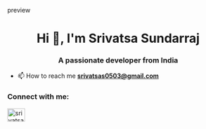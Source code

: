 preview
<h1 align="center">Hi 👋, I'm Srivatsa Sundarraj</h1>
<h3 align="center">A passionate developer from India</h3>

- 📫 How to reach me **srivatsas0503@gmail.com**

<h3 align="left">Connect with me:</h3>
<p align="left">
<a href="https://linkedin.com/in/srivatsa s" target="blank"><img align="center" src="https://raw.githubusercontent.com/rahuldkjain/github-profile-readme-generator/master/src/images/icons/Social/linked-in-alt.svg" alt="srivatsa s" height="30" width="40" /></a>
</p>
